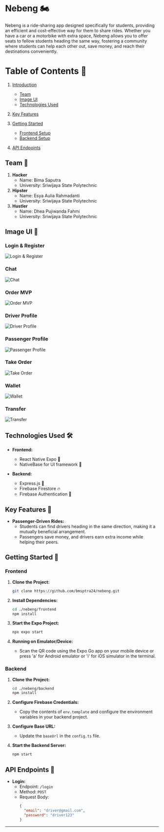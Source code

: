# Nebeng 🏍️

Nebeng is a ride-sharing app designed specifically for students, providing an efficient and cost-effective way for them to share rides. Whether you have a car or a motorbike with extra space, Nebeng allows you to offer seats to fellow students heading the same way, fostering a community where students can help each other out, save money, and reach their destinations conveniently.

# Table of Contents 📑

1. [Introduction](https://github.com/bmsptra24/nebeng?tab=readme-ov-file#nebeng-%EF%B8%8F)

   - [Team](https://github.com/bmsptra24/nebeng?tab=readme-ov-file#nebeng-%EF%B8%8F)
   - [Image UI](https://github.com/bmsptra24/nebeng?tab=readme-ov-file#image-ui-)
   - [Technologies Used](https://github.com/bmsptra24/nebeng?tab=readme-ov-file#technologies-used-%EF%B8%8F)

2. [Key Features](https://github.com/bmsptra24/nebeng?tab=readme-ov-file#key-features-)

3. [Getting Started](https://github.com/bmsptra24/nebeng?tab=readme-ov-file#getting-started-)

   - [Frontend Setup](https://github.com/bmsptra24/nebeng?tab=readme-ov-file#frontend)
   - [Backend Setup](https://github.com/bmsptra24/nebeng?tab=readme-ov-file#backend)

4. [API Endpoints](https://github.com/bmsptra24/nebeng?tab=readme-ov-file#api-endpoints-)

## Team 🤝

1. **Hacker**
   - Name: Bima Saputra
   - University: Sriwijaya State Polytechnic
2. **Hipster**
   - Name: Esya Aulia Rahmadanti
   - University: Sriwijaya State Polytechnic
3. **Hustler**
   - Name: Dhea Pujiwanda Fahmi
   - University: Sriwijaya State Polytechnic

## Image UI 🌈

### Login & Register

![Login & Register](https://github.com/bmsptra24/nebeng/blob/main/doc/Login.png)

### Chat

![Chat](https://github.com/bmsptra24/nebeng/blob/main/doc/Chat.png)

### Order MVP

![Order MVP](https://github.com/bmsptra24/nebeng/blob/main/doc/OrdeR%20MVP.png)

### Driver Profile

![Driver Profile](https://github.com/bmsptra24/nebeng/blob/main/doc/Profil%20Driver.png)

### Passenger Profile

![Passenger Profile](https://github.com/bmsptra24/nebeng/blob/main/doc/Profil%20Passenger.png)

### Take Order

![Take Order](https://github.com/bmsptra24/nebeng/blob/main/doc/Take%20order.png)

### Wallet

![Wallet](https://github.com/bmsptra24/nebeng/blob/main/doc/WALLET.png)

### Transfer

![Transfer](https://github.com/bmsptra24/nebeng/blob/main/doc/transfer.png)

## Technologies Used 🛠️

- **Frontend:**

  - React Native Expo 📱
  - NativeBase for UI framework 🎨

- **Backend:**
  - Express.js 🚀
  - Firebase Firestore 🔥
  - Firebase Authentication 🔑

## Key Features 🌟

- **Passenger-Driven Rides:**
  - Students can find drivers heading in the same direction, making it a mutually beneficial arrangement.
  - Passengers save money, and drivers earn extra income while helping their peers.

## Getting Started 🚀

### Frontend

1. **Clone the Project:**

   ```bash
   git clone https://github.com/bmsptra24/nebeng.git
   ```

2. **Install Dependencies:**

   ```bash
   cd ./nebeng/frontend
   npm install
   ```

3. **Start the Expo Project:**

   ```bash
   npx expo start
   ```

4. **Running on Emulator/Device:**
   - Scan the QR code using the Expo Go app on your mobile device or press 'a' for Android emulator or 'i' for iOS simulator in the terminal.

### Backend

1. **Clone the Project:**

   ```bash
   cd ./nebeng/backend
   npm install
   ```

2. **Configure Firebase Credentials:**

   - Copy the contents of `env.template` and configure the environment variables in your backend project.

3. **Configure Base URL:**

   - Update the `baseUrl` in the `config.ts` file.

4. **Start the Backend Server:**
   ```bash
   npm start
   ```

## API Endpoints 📡

- **Login:**
  - Endpoint: `/login`
  - Method: `POST`
  - Request Body:
    ```json
    {
      "email": "driver@gmail.com",
      "password": "driver123"
    }
    ```

---

